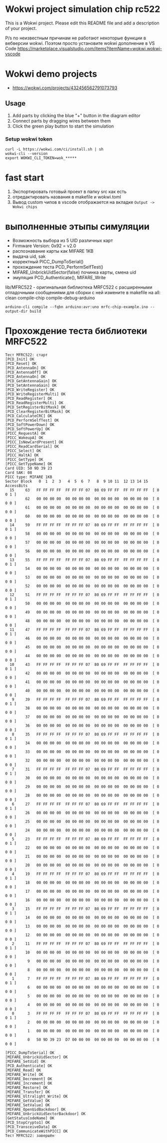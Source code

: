 # Wokwi project simulation chip rc522

This is a Wokwi project. Please edit this README file and add a description of your project.

P/s по неизвестным причинам не работают некоторые функции в вебверсии wokwi. Поэтом просто установите wokwi дополнение в VS Code https://marketplace.visualstudio.com/items?itemName=wokwi.wokwi-vscode

# Wokwi demo projects
- https://wokwi.com/projects/432456562791073793


## Usage

1. Add parts by clicking the blue "+" button in the diagram editor
2. Connect parts by dragging wires between them
3. Click the green play button to start the simulation

### Setup wokwi token

```
curl -L https://wokwi.com/ci/install.sh | sh
wokwi-cli --version
export WOKWI_CLI_TOKEN=wok_*****
```

# fast start
1. Экспортировать готовый проект в папку src как есть
2. отредактировать названия в makefile и wokwi.toml
3. Вывод custom чипов в vscode отображается на вкладке `Output -> Wokwi chips`


# выполненные этыпы симуляции
- Возможность выбора из 5 UID различных карт
- Firmware Version: 0x92 = v2.0
- распознавание карты как MIFARE 1KB
- выдача uid, sak
- корректный PICC_DumpToSerial()
- прохождение теста PCD_PerformSelfTest()
- MIFARE_UnbrickUidSector(false) починка карты, смена uid
- эмуляция PCD_Authenticate(), MIFARE_Write

lib/MFRC522 - оригинальная библиотека MRFC522 с расширенными отладочными сообщениями
для сборки с ней измените в makefile на all: clean compile-chip compile-debug-arduino

```
arduino-cli compile --fqbn arduino:avr:uno mrfc-chip-example.ino --output-dir build
```


# Прохождение теста библиотеки MRFC522

```
Тест MFRC522: старт
[PCD_Init] OK
[PCD_Reset] OK
[PCD_AntennaOn] OK
[PCD_AntennaOff] OK
[PCD_AntennaOn] OK
[PCD_GetAntennaGain] OK
[PCD_SetAntennaGain] OK
[PCD_WriteRegister] OK
[PCD_WriteRegisterMulti] OK
[PCD_ReadRegister] OK
[PCD_ReadRegisterMulti] OK
[PCD_SetRegisterBitMask] OK
[PCD_ClearRegisterBitMask] OK
[PCD_CalculateCRC] OK
[PCD_PerformSelfTest] OK
[PCD_SoftPowerDown] OK
[PCD_SoftPowerUp] OK
[PICC_RequestA] OK
[PICC_WakeupA] OK
[PICC_IsNewCardPresent] OK
[PICC_ReadCardSerial] OK
[PICC_Select] OK
[PICC_HaltA] OK
[PICC_GetType] OK
[PICC_GetTypeName] OK
Card UID: 50 9D 39 23
Card SAK: 08
PICC type: MIFARE 1KB
Sector Block   0  1  2  3   4  5  6  7   8  9 10 11  12 13 14 15  AccessBits
  15     63   FF FF FF FF  FF FF FF 07  80 69 FF FF  FF FF FF FF  [ 0 0 1 ] 
         62   00 00 00 00  00 00 00 00  00 00 00 00  00 00 00 00  [ 0 0 0 ] 
         61   00 00 00 00  00 00 00 00  00 00 00 00  00 00 00 00  [ 0 0 0 ] 
         60   00 00 00 00  00 00 00 00  00 00 00 00  00 00 00 00  [ 0 0 0 ] 
  14     59   FF FF FF FF  FF FF FF 07  80 69 FF FF  FF FF FF FF  [ 0 0 1 ] 
         58   00 00 00 00  00 00 00 00  00 00 00 00  00 00 00 00  [ 0 0 0 ] 
         57   00 00 00 00  00 00 00 00  00 00 00 00  00 00 00 00  [ 0 0 0 ] 
         56   00 00 00 00  00 00 00 00  00 00 00 00  00 00 00 00  [ 0 0 0 ] 
  13     55   FF FF FF FF  FF FF FF 07  80 69 FF FF  FF FF FF FF  [ 0 0 1 ] 
         54   00 00 00 00  00 00 00 00  00 00 00 00  00 00 00 00  [ 0 0 0 ] 
         53   00 00 00 00  00 00 00 00  00 00 00 00  00 00 00 00  [ 0 0 0 ] 
         52   00 00 00 00  00 00 00 00  00 00 00 00  00 00 00 00  [ 0 0 0 ] 
  12     51   FF FF FF FF  FF FF FF 07  80 69 FF FF  FF FF FF FF  [ 0 0 1 ] 
         50   00 00 00 00  00 00 00 00  00 00 00 00  00 00 00 00  [ 0 0 0 ] 
         49   00 00 00 00  00 00 00 00  00 00 00 00  00 00 00 00  [ 0 0 0 ] 
         48   00 00 00 00  00 00 00 00  00 00 00 00  00 00 00 00  [ 0 0 0 ] 
  11     47   FF FF FF FF  FF FF FF 07  80 69 FF FF  FF FF FF FF  [ 0 0 1 ] 
         46   00 00 00 00  00 00 00 00  00 00 00 00  00 00 00 00  [ 0 0 0 ] 
         45   00 00 00 00  00 00 00 00  00 00 00 00  00 00 00 00  [ 0 0 0 ] 
         44   00 00 00 00  00 00 00 00  00 00 00 00  00 00 00 00  [ 0 0 0 ] 
  10     43   FF FF FF FF  FF FF FF 07  80 69 FF FF  FF FF FF FF  [ 0 0 1 ] 
         42   00 00 00 00  00 00 00 00  00 00 00 00  00 00 00 00  [ 0 0 0 ] 
         41   00 00 00 00  00 00 00 00  00 00 00 00  00 00 00 00  [ 0 0 0 ] 
         40   00 00 00 00  00 00 00 00  00 00 00 00  00 00 00 00  [ 0 0 0 ] 
   9     39   FF FF FF FF  FF FF FF 07  80 69 FF FF  FF FF FF FF  [ 0 0 1 ] 
         38   00 00 00 00  00 00 00 00  00 00 00 00  00 00 00 00  [ 0 0 0 ] 
         37   00 00 00 00  00 00 00 00  00 00 00 00  00 00 00 00  [ 0 0 0 ] 
         36   00 00 00 00  00 00 00 00  00 00 00 00  00 00 00 00  [ 0 0 0 ] 
   8     35   FF FF FF FF  FF FF FF 07  80 69 FF FF  FF FF FF FF  [ 0 0 1 ] 
         34   00 00 00 00  00 00 00 00  00 00 00 00  00 00 00 00  [ 0 0 0 ] 
         33   00 00 00 00  00 00 00 00  00 00 00 00  00 00 00 00  [ 0 0 0 ] 
         32   00 00 00 00  00 00 00 00  00 00 00 00  00 00 00 00  [ 0 0 0 ] 
   7     31   FF FF FF FF  FF FF FF 07  80 69 FF FF  FF FF FF FF  [ 0 0 1 ] 
         30   00 00 00 00  00 00 00 00  00 00 00 00  00 00 00 00  [ 0 0 0 ] 
         29   00 00 00 00  00 00 00 00  00 00 00 00  00 00 00 00  [ 0 0 0 ] 
         28   00 00 00 00  00 00 00 00  00 00 00 00  00 00 00 00  [ 0 0 0 ] 
   6     27   FF FF FF FF  FF FF FF 07  80 69 FF FF  FF FF FF FF  [ 0 0 1 ] 
         26   00 00 00 00  00 00 00 00  00 00 00 00  00 00 00 00  [ 0 0 0 ] 
         25   00 00 00 00  00 00 00 00  00 00 00 00  00 00 00 00  [ 0 0 0 ] 
         24   00 00 00 00  00 00 00 00  00 00 00 00  00 00 00 00  [ 0 0 0 ] 
   5     23   FF FF FF FF  FF FF FF 07  80 69 FF FF  FF FF FF FF  [ 0 0 1 ] 
         22   00 00 00 00  00 00 00 00  00 00 00 00  00 00 00 00  [ 0 0 0 ] 
         21   00 00 00 00  00 00 00 00  00 00 00 00  00 00 00 00  [ 0 0 0 ] 
         20   00 00 00 00  00 00 00 00  00 00 00 00  00 00 00 00  [ 0 0 0 ] 
   4     19   FF FF FF FF  FF FF FF 07  80 69 FF FF  FF FF FF FF  [ 0 0 1 ] 
         18   00 00 00 00  00 00 00 00  00 00 00 00  00 00 00 00  [ 0 0 0 ] 
         17   00 00 00 00  00 00 00 00  00 00 00 00  00 00 00 00  [ 0 0 0 ] 
         16   00 00 00 00  00 00 00 00  00 00 00 00  00 00 00 00  [ 0 0 0 ] 
   3     15   FF FF FF FF  FF FF FF 07  80 69 FF FF  FF FF FF FF  [ 0 0 1 ] 
         14   00 00 00 00  00 00 00 00  00 00 00 00  00 00 00 00  [ 0 0 0 ] 
         13   00 00 00 00  00 00 00 00  00 00 00 00  00 00 00 00  [ 0 0 0 ] 
         12   00 00 00 00  00 00 00 00  00 00 00 00  00 00 00 00  [ 0 0 0 ] 
   2     11   FF FF FF FF  FF FF FF 07  80 69 FF FF  FF FF FF FF  [ 0 0 1 ] 
         10   00 00 00 00  00 00 00 00  00 00 00 00  00 00 00 00  [ 0 0 0 ] 
          9   00 00 00 00  00 00 00 00  00 00 00 00  00 00 00 00  [ 0 0 0 ] 
          8   00 00 00 00  00 00 00 00  00 00 00 00  00 00 00 00  [ 0 0 0 ] 
   1      7   FF FF FF FF  FF FF FF 07  80 69 FF FF  FF FF FF FF  [ 0 0 1 ] 
          6   00 00 00 00  00 00 00 00  00 00 00 00  00 00 00 00  [ 0 0 0 ] 
          5   00 00 00 00  00 00 00 00  00 00 00 00  00 00 00 00  [ 0 0 0 ] 
          4   00 00 00 00  00 00 00 00  00 00 00 00  00 00 00 00  [ 0 0 0 ] 
   0      3   FF FF FF FF  FF FF FF 07  80 69 FF FF  FF FF FF FF  [ 0 0 1 ] 
          2   00 00 00 00  00 00 00 00  00 00 00 00  00 00 00 00  [ 0 0 0 ] 
          1   00 00 00 00  00 00 00 00  00 00 00 00  00 00 00 00  [ 0 0 0 ] 
          0   50 9D 39 23  D7 00 00 00  00 00 00 00  00 00 00 00  [ 0 0 0 ] 

[PICC_DumpToSerial] OK
[MIFARE_UnbrickUidSector] OK
[MIFARE_SetUid] OK
[PCD_Authenticate] OK
[MIFARE_Read] OK
[MIFARE_Write] OK
[MIFARE_Decrement] OK
[MIFARE_Increment] OK
[MIFARE_Restore] OK
[MIFARE_Transfer] OK
[MIFARE_Ultralight_Write] OK
[MIFARE_GetValue] OK
[MIFARE_SetValue] OK
[MIFARE_OpenUidBackdoor] OK
[MIFARE_UnbrickUidSectorBackdoor] OK
[GetStatusCodeName] OK
[PCD_StopCrypto1] OK
[PCD_TransceiveData] OK
[PCD_CommunicateWithPICC] OK
Тест MFRC522: завершён
```